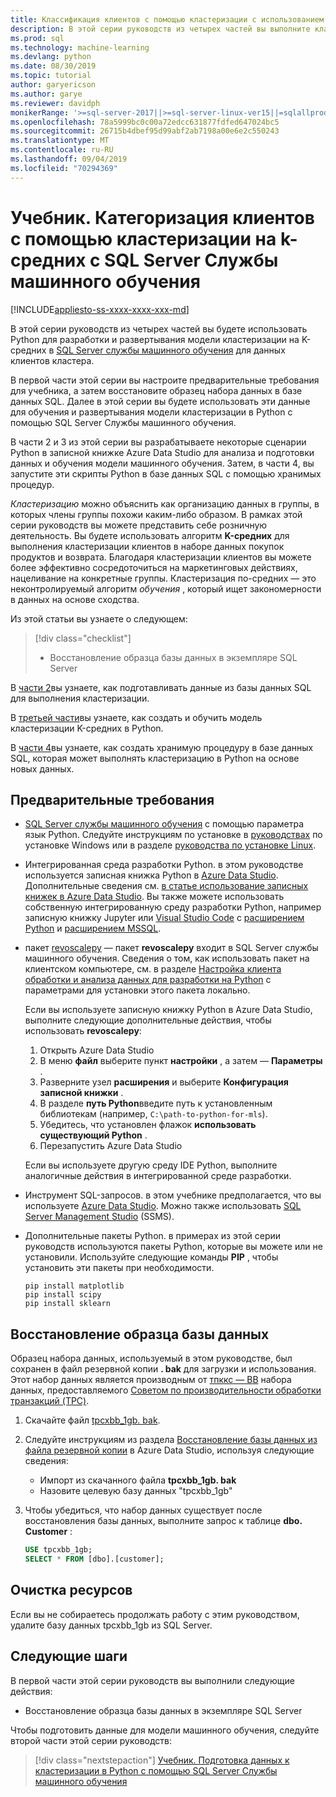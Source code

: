 ```yaml
---
title: Классификация клиентов с помощью кластеризации с использованием k-средних
description: В этой серии руководств из четырех частей вы выполните кластеризацию клиентов, используя алгоритм K-средних в базе данных SQL с помощью Python с SQL Server Службы машинного обучения.
ms.prod: sql
ms.technology: machine-learning
ms.devlang: python
ms.date: 08/30/2019
ms.topic: tutorial
author: garyericson
ms.author: garye
ms.reviewer: davidph
monikerRange: '>=sql-server-2017||>=sql-server-linux-ver15||=sqlallproducts-allversions'
ms.openlocfilehash: 78a5999bc0c00a72edcc631877fdfed647024bc5
ms.sourcegitcommit: 26715b4dbef95d99abf2ab7198a00e6e2c550243
ms.translationtype: MT
ms.contentlocale: ru-RU
ms.lasthandoff: 09/04/2019
ms.locfileid: "70294369"
---
```

# <a name="tutorial-categorizing-customers-using-k-means-clustering-with-sql-server-machine-learning-services"></a>Учебник. Категоризация клиентов с помощью кластеризации на k-средних с SQL Server Службы машинного обучения

[!INCLUDE[appliesto-ss-xxxx-xxxx-xxx-md](../../includes/appliesto-ss-xxxx-xxxx-xxx-md.md)]

В этой серии руководств из четырех частей вы будете использовать Python для разработки и развертывания модели кластеризации на K-средних в [SQL Server службы машинного обучения](../what-is-sql-server-machine-learning.md) для данных клиентов кластера.

В первой части этой серии вы настроите предварительные требования для учебника, а затем восстановите образец набора данных в базе данных SQL. Далее в этой серии вы будете использовать эти данные для обучения и развертывания модели кластеризации в Python с помощью SQL Server Службы машинного обучения.

В части 2 и 3 из этой серии вы разрабатываете некоторые сценарии Python в записной книжке Azure Data Studio для анализа и подготовки данных и обучения модели машинного обучения. Затем, в части 4, вы запустите эти скрипты Python в базе данных SQL с помощью хранимых процедур.

*Кластеризацию* можно объяснить как организацию данных в группы, в которых члены группы похожи каким-либо образом. В рамках этой серии руководств вы можете представить себе розничную деятельность. Вы будете использовать алгоритм **K-средних** для выполнения кластеризации клиентов в наборе данных покупок продуктов и возврата. Благодаря кластеризации клиентов вы можете более эффективно сосредоточиться на маркетинговых действиях, нацеливание на конкретные группы.
Кластеризация по-средних — это неконтролируемый алгоритм *обучения* , который ищет закономерности в данных на основе сходства.

Из этой статьи вы узнаете о следующем:

> [!div class="checklist"]
> * Восстановление образца базы данных в экземпляре SQL Server

В [части 2](python-clustering-model-prepare-data.md)вы узнаете, как подготавливать данные из базы данных SQL для выполнения кластеризации.

В [третьей части](python-clustering-model-build.md)вы узнаете, как создать и обучить модель кластеризации K-средних в Python.

В [части 4](python-clustering-model-deploy.md)вы узнаете, как создать хранимую процедуру в базе данных SQL, которая может выполнять кластеризацию в Python на основе новых данных.

## <a name="prerequisites"></a>Предварительные требования

* [SQL Server службы машинного обучения](../what-is-sql-server-machine-learning.md) с помощью параметра язык Python. Следуйте инструкциям по установке в [руководствах](../install/sql-machine-learning-services-windows-install.md) по установке Windows или в разделе [руководства по установке Linux](https://docs.microsoft.com/sql/linux/sql-server-linux-setup-machine-learning?toc=%2fsql%2fadvanced-analytics%2ftoc.json&view=sql-server-linux-ver15).

* Интегрированная среда разработки Python. в этом руководстве используется записная книжка Python в [Azure Data Studio](../../azure-data-studio/what-is.md). Дополнительные сведения см. [в статье использование записных книжек в Azure Data Studio](../../azure-data-studio/sql-notebooks.md). Вы также можете использовать собственную интегрированную среду разработки Python, например записную книжку Jupyter или [Visual Studio Code](https://code.visualstudio.com/docs) с [расширением Python](https://marketplace.visualstudio.com/items?itemName=ms-python.python) и [расширением MSSQL](https://marketplace.visualstudio.com/items?itemName=ms-mssql.mssql).

* пакет [revoscalepy](https://docs.microsoft.com/machine-learning-server/python-reference/revoscalepy/revoscalepy-package) — пакет **revoscalepy** входит в SQL Server службы машинного обучения. Сведения о том, как использовать пакет на клиентском компьютере, см. в разделе [Настройка клиента обработки и анализа данных для разработки на Python](../python/setup-python-client-tools-sql.md) с параметрами для установки этого пакета локально.

  Если вы используете записную книжку Python в Azure Data Studio, выполните следующие дополнительные действия, чтобы использовать **revoscalepy**:

  1. Открыть Azure Data Studio
  1. В меню **файл** выберите пункт **настройки** , а затем — **Параметры** .
  1. Разверните узел **расширения** и выберите **Конфигурация записной книжки** .
  1. В разделе **путь Python**введите путь к установленным библиотекам (например, `C:\path-to-python-for-mls`).
  1. Убедитесь, что установлен флажок **использовать существующий Python** .
  1. Перезапустить Azure Data Studio

  Если вы используете другую среду IDE Python, выполните аналогичные действия в интегрированной среде разработки.

* Инструмент SQL-запросов. в этом учебнике предполагается, что вы используете [Azure Data Studio](../../azure-data-studio/what-is.md). Можно также использовать [SQL Server Management Studio](../../ssms/sql-server-management-studio-ssms.md) (SSMS).

* Дополнительные пакеты Python. в примерах из этой серии руководств используются пакеты Python, которые вы можете или не установили. Используйте следующие команды **PIP** , чтобы установить эти пакеты при необходимости.

  ```console
  pip install matplotlib
  pip install scipy
  pip install sklearn
  ```

## <a name="restore-the-sample-database"></a>Восстановление образца базы данных

Образец набора данных, используемый в этом руководстве, был сохранен в файл резервной копии **. bak** для загрузки и использования. Этот набор данных является производным от [тпккс — BB](http://www.tpc.org/tpcx-bb/default.asp) набора данных, предоставляемого [Советом по производительности обработки транзакций (TPC)](http://www.tpc.org/default.asp).

1. Скачайте файл [tpcxbb_1gb. bak](https://sqlchoice.blob.core.windows.net/sqlchoice/static/tpcxbb_1gb.bak).

1. Следуйте инструкциям из раздела [Восстановление базы данных из файла резервной копии](../../azure-data-studio/tutorial-backup-restore-sql-server.md#restore-a-database-from-a-backup-file) в Azure Data Studio, используя следующие сведения:

   * Импорт из скачанного файла **tpcxbb_1gb. bak**
   * Назовите целевую базу данных "tpcxbb_1gb"

1. Чтобы убедиться, что набор данных существует после восстановления базы данных, выполните запрос к таблице **dbo. Customer** :

    ```sql
    USE tpcxbb_1gb;
    SELECT * FROM [dbo].[customer];
    ```

## <a name="clean-up-resources"></a>Очистка ресурсов

Если вы не собираетесь продолжать работу с этим руководством, удалите базу данных tpcxbb_1gb из SQL Server.

## <a name="next-steps"></a>Следующие шаги

В первой части этой серии руководств вы выполнили следующие действия:

* Восстановление образца базы данных в экземпляре SQL Server

Чтобы подготовить данные для модели машинного обучения, следуйте второй части этой серии руководств:

> [!div class="nextstepaction"]
> [Учебник. Подготовка данных к кластеризации в Python с помощью SQL Server Службы машинного обучения](python-clustering-model-prepare-data.md)
